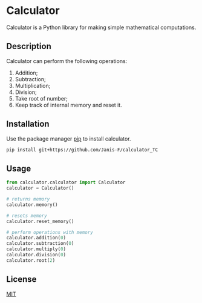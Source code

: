 # Calculator

Calculator is a Python library for making simple mathematical computations. 

## Description

Calculator can perform the following operations:
1) Addition;
2) Subtraction;
3) Multiplication;
4) Division;
5) Take root of number;
6) Keep track of internal memory and reset it.


## Installation

Use the package manager [pip](https://pip.pypa.io/en/stable/) to install calculator.

```bash
pip install git+https://github.com/Janis-F/calculator_TC
```

## Usage

```python
from calculator.calculator import Calculator
calculator = Calculator()

# returns memory
calculator.memory()

# resets memory
calculator.reset_memory()

# perform operations with memory 
calculator.addition(0)
calculator.subtraction(0)
calculator.multiply(0)
calculator.division(0)
calculator.root(2)
```

## License
[MIT](https://choosealicense.com/licenses/mit/)
